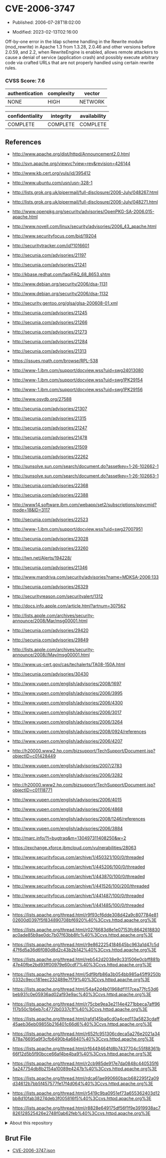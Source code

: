 # CVE-2006-3747

- Published: 2006-07-28T18:02:00

- Modified: 2023-02-13T02:16:00

Off-by-one error in the ldap scheme handling in the Rewrite module (mod_rewrite) in Apache 1.3 from 1.3.28, 2.0.46 and other versions before 2.0.59, and 2.2, when RewriteEngine is enabled, allows remote attackers to cause a denial of service (application crash) and possibly execute arbitrary code via crafted URLs that are not properly handled using certain rewrite rules.

### CVSS Score: **7.6**

| authentication | complexity | vector |
| --- | --- | --- |
| NONE | HIGH | NETWORK |

| confidentiality | integrity | availability |
| --- | --- | --- |
| COMPLETE | COMPLETE | COMPLETE |

## References

* http://www.apache.org/dist/httpd/Announcement2.0.html

* http://svn.apache.org/viewvc?view=rev&revision=426144

* http://www.kb.cert.org/vuls/id/395412

* http://www.ubuntu.com/usn/usn-328-1

* http://lists.grok.org.uk/pipermail/full-disclosure/2006-July/048267.html

* http://lists.grok.org.uk/pipermail/full-disclosure/2006-July/048271.html

* http://www.openpkg.org/security/advisories/OpenPKG-SA-2006.015-apache.html

* http://www.novell.com/linux/security/advisories/2006_43_apache.html

* http://www.securityfocus.com/bid/19204

* http://securitytracker.com/id?1016601

* http://secunia.com/advisories/21197

* http://secunia.com/advisories/21241

* http://kbase.redhat.com/faq/FAQ_68_8653.shtm

* http://www.debian.org/security/2006/dsa-1131

* http://www.debian.org/security/2006/dsa-1132

* http://security.gentoo.org/glsa/glsa-200608-01.xml

* http://secunia.com/advisories/21245

* http://secunia.com/advisories/21266

* http://secunia.com/advisories/21273

* http://secunia.com/advisories/21284

* http://secunia.com/advisories/21313

* https://issues.rpath.com/browse/RPL-538

* http://www-1.ibm.com/support/docview.wss?uid=swg24013080

* http://www-1.ibm.com/support/docview.wss?uid=swg1PK29154

* http://www-1.ibm.com/support/docview.wss?uid=swg1PK29156

* http://www.osvdb.org/27588

* http://secunia.com/advisories/21307

* http://secunia.com/advisories/21315

* http://secunia.com/advisories/21247

* http://secunia.com/advisories/21478

* http://secunia.com/advisories/21509

* http://secunia.com/advisories/22262

* http://sunsolve.sun.com/search/document.do?assetkey=1-26-102662-1

* http://sunsolve.sun.com/search/document.do?assetkey=1-26-102663-1

* http://secunia.com/advisories/22368

* http://secunia.com/advisories/22388

* http://www14.software.ibm.com/webapp/set2/subscriptions/pqvcmjd?mode=18&ID=3117

* http://secunia.com/advisories/22523

* http://www-1.ibm.com/support/docview.wss?uid=swg27007951

* http://secunia.com/advisories/23028

* http://secunia.com/advisories/23260

* http://lwn.net/Alerts/194228/

* http://secunia.com/advisories/21346

* http://www.mandriva.com/security/advisories?name=MDKSA-2006:133

* http://secunia.com/advisories/26329

* http://securityreason.com/securityalert/1312

* http://docs.info.apple.com/article.html?artnum=307562

* http://lists.apple.com/archives/security-announce/2008/Mar/msg00001.html

* http://secunia.com/advisories/29420

* http://secunia.com/advisories/29849

* http://lists.apple.com/archives/security-announce/2008//May/msg00001.html

* http://www.us-cert.gov/cas/techalerts/TA08-150A.html

* http://secunia.com/advisories/30430

* http://www.vupen.com/english/advisories/2008/1697

* http://www.vupen.com/english/advisories/2006/3995

* http://www.vupen.com/english/advisories/2006/4300

* http://www.vupen.com/english/advisories/2006/3017

* http://www.vupen.com/english/advisories/2006/3264

* http://www.vupen.com/english/advisories/2008/0924/references

* http://www.vupen.com/english/advisories/2006/4207

* http://h20000.www2.hp.com/bizsupport/TechSupport/Document.jsp?objectID=c01428449

* http://www.vupen.com/english/advisories/2007/2783

* http://www.vupen.com/english/advisories/2006/3282

* http://h20000.www2.hp.com/bizsupport/TechSupport/Document.jsp?objectID=c01118771

* http://www.vupen.com/english/advisories/2006/4015

* http://www.vupen.com/english/advisories/2006/4868

* http://www.vupen.com/english/advisories/2008/1246/references

* http://www.vupen.com/english/advisories/2006/3884

* http://marc.info/?l=bugtraq&m=130497311408250&w=2

* https://exchange.xforce.ibmcloud.com/vulnerabilities/28063

* http://www.securityfocus.com/archive/1/450321/100/0/threaded

* http://www.securityfocus.com/archive/1/445206/100/0/threaded

* http://www.securityfocus.com/archive/1/443870/100/0/threaded

* http://www.securityfocus.com/archive/1/441526/100/200/threaded

* http://www.securityfocus.com/archive/1/441487/100/0/threaded

* http://www.securityfocus.com/archive/1/441485/100/0/threaded

* https://lists.apache.org/thread.html/r9f93cf6dde308d42a9c807784e8102600d0397f5f834890708bf6920%40%3Ccvs.httpd.apache.org%3E

* https://lists.apache.org/thread.html/r0276683d8e1e07153fc8642618830ac0ade85b9ae0dc7b07f63bb8fc%40%3Ccvs.httpd.apache.org%3E

* https://lists.apache.org/thread.html/r9e8622254184645bc963a1d47c5d47f6d5a36d6f080d8d2c43b2b142%40%3Ccvs.httpd.apache.org%3E

* https://lists.apache.org/thread.html/reb542d2038e9c331506e0cbff881b47e40fbe2bd93ff00979e60cdf7%40%3Ccvs.httpd.apache.org%3E

* https://lists.apache.org/thread.html/5df9bfb86a3b054bb985a45ff9250b0332c9ecc181eec232489e7f79%40%3Ccvs.httpd.apache.org%3E

* https://lists.apache.org/thread.html/54a42d4b01968df1117cea77fc53d6beb931c0e05936ad02af93e9ac%40%3Ccvs.httpd.apache.org%3E

* https://lists.apache.org/thread.html/r75cbe9ea3e2114e4271bbeca7aff96117b50c1b6eb7c4772b0337c1f%40%3Ccvs.httpd.apache.org%3E

* https://lists.apache.org/thread.html/rafd145ba6cd0a4ced113a5823cdaff45aeb36eb09855b216401c66d6%40%3Ccvs.httpd.apache.org%3E

* https://lists.apache.org/thread.html/r652fc951306cdeca5a276e2021a34878a76695a9f3cfb6490b4a6840%40%3Ccvs.httpd.apache.org%3E

* https://lists.apache.org/thread.html/rf6449464fd8b7437704c55f88361b66f12d5b5f90bcce66af4be4ba9%40%3Ccvs.httpd.apache.org%3E

* https://lists.apache.org/thread.html/r2cb985de917e7da0848c440535f65a247754db8b2154a10089e4247b%40%3Ccvs.httpd.apache.org%3E

* https://lists.apache.org/thread.html/rdca61ae990660bacb682295f2a09d34612b7bb5f457577fe17f4d064%40%3Ccvs.httpd.apache.org%3E

* https://lists.apache.org/thread.html/r5419c9ba0951ef73a655362403d12bb8d10fab38274deb3f005816f5%40%3Ccvs.httpd.apache.org%3E

* https://lists.apache.org/thread.html/r8828e649175df56f1f9e3919938ac7826128525426e2748f0ab62feb%40%3Ccvs.httpd.apache.org%3E

<details>
<summary>About this repository</summary> 

  This repository is part of the project [Live Hack CVE](https://github.com/Live-Hack-CVE). Main website can be found [www.live-hack.org](https://www.live-hack.org) 
  
  Made by [Sn0wAlice](https://github.com/Sn0wAlice) for the people that care about security and need to have a feed of the latest CVEs. Hope you enjoy it, don't forget to star the repo and follow me on [Twitter](https://twitter.com/Sn0wAlice) and [Github](https://github.com/Sn0wAlice). And that is my [personnal website](https://www.alice-snow.me/)

  - [Home Page](https://github.com/Live-Hack-CVE)
  - [Framework](https://github.com/Live-Hack-CVE/cve-framework)
  - [CVE database](https://github.com/Live-Hack-CVE/full_database)
  - [Changelog](https://github.com/Live-Hack-CVE/Changelog)
</details>

## Brut File

* [CVE-2006-3747.json](https://raw.githubusercontent.com/Live-Hack-CVE/full_database/main/cves/2006/CVE-2006-3747.json)

